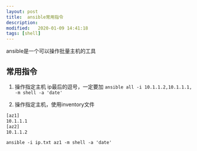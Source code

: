 ```yaml
---
layout: post
title:  ansible常用指令
description: 
modified:   2020-01-09 14:41:18
tags: [shell]
---
```


ansible是一个可以操作批量主机的工具

## 常用指令
1. 操作指定主机
ip最后的逗号，一定要加
`ansible all -i 10.1.1.2,10.1.1.1, -m shell -a 'date'`

2. 操作指定主机，使用inventory文件
```ip.txt
[az1]
10.1.1.1
[az2]
10.1.1.2
```
`ansible -i ip.txt az1 -m shell -a 'date'`
